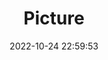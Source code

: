 ---
weight: 1
images:
- /images/edited/132.jpeg
title: Picture
date: 2022-10-24 22:59:53
tags: [luminar neo,work]
---